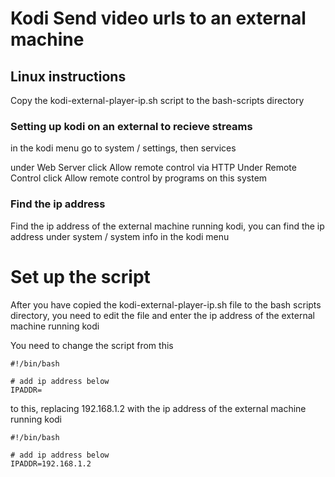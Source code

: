 # Kodi Send video urls to an external machine

## Linux instructions

Copy the kodi-external-player-ip.sh script to the bash-scripts directory

### Setting up kodi on an external to recieve streams

in the kodi menu go to system / settings, then services

under Web Server click Allow remote control via HTTP
Under Remote Control click Allow remote control by programs on this system

### Find the ip address

Find the ip address of the external machine running kodi, 
you can find the ip address under system / system info in the kodi menu


# Set up the script

After you have copied the kodi-external-player-ip.sh file to the bash scripts directory,
you need to edit the file and enter the ip address of the external machine running kodi


You need to change the script from this 


	#!/bin/bash

	# add ip address below
	IPADDR=



to this, replacing 192.168.1.2 with the ip address of the external machine running kodi


	#!/bin/bash

	# add ip address below
	IPADDR=192.168.1.2
